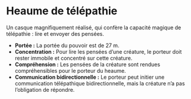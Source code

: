 # Heaume de télépathie


Un casque magnifiquement réalisé, qui confère la capacité magique de
télépathie : lire et envoyer des pensées.

  - **Portée :** La portée du pouvoir est de 27 m.
  - **Concentration :** Pour lire les pensées d’une créature, le porteur
    doit rester immobile et concentré sur cette créature.
  - **Compréhension :** Les pensées de la créature sont rendues
    compréhensibles pour le porteur du heaume.
  - **Communication bidirectionnelle :** Le porteur peut initier une
    communication télépathique bidirectionnelle, mais la créature n’a
    pas l’obligation de répondre.